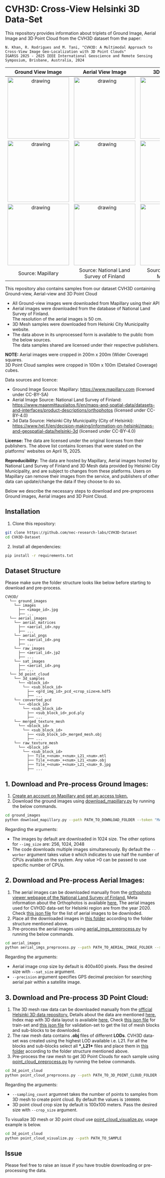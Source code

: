 # CVH3D: Cross-View Helsinki 3D Data-Set

This repository provides information about triplets of Ground Image, Aerial Image and 3D Point Cloud from the CVH3D dataset from the paper: 
```text
N. Khan, R. Rodrigues and M. Tani, "CVH3D: A Multimodal Approach to Cross-View Image Geo-Localization with 3D Point Clouds"
IGARSS 2025 - 2025 IEEE International Geoscience and Remote Sensing Symposium, Brisbane, Australia, 2024
```


| Ground View Image | Aerial View Image | 3D Point Cloud |
|:--:|:--:|:--:|
|<img src="samples/111140337709579/111140337709579.jpg" alt="drawing" height="200"/> |<img src="samples/111140337709579/111140337709579_sat.jpg" alt="drawing" width="200"/> |<img src="samples/111140337709579/111140337709579_3D.png" alt="drawing" height="200"/>|
|<img src="samples/123411749771731/123411749771731.jpg" alt="drawing" height="200"/> |<img src="samples/123411749771731/123411749771731_sat.jpg" alt="drawing" width="200"/> |<img src="samples/123411749771731/123411749771731_3D.png" alt="drawing" height="200"/>|
|<img src="samples/137963591694074/137963591694074.jpg" alt="drawing" height="200"/> |<img src="samples/137963591694074/137963591694074_sat.jpg" alt="drawing" width="200"/> |<img src="samples/137963591694074/137963591694074_3D.png" alt="drawing" height="200"/>|
|Source: Mapillary|Source: National Land Survey of Finland|Source: Helsinki City Municipality|


This repository also contains samples from our dataset CVH3D containing Ground-view, Aerial-view and 3D Point Cloud<br>
- All Ground-view images were downloaded from Mapillary using their API<br>
- Aerial images were downloaded from the database of National Land Survey of Finland.<br> The resolution of the aerial images is 50 cm.<br>
- 3D Mesh samples were downloaded from Helsinki City Municipality website.<br>
- The data above in its unprocessed form is available to the public from the below sources. <br> The data samples shared are licensed under their respective publishers.<br>

**NOTE:** Aerial images were cropped in 200m x 200m (Wider Coverage) squares.<br>3D Point Cloud samples were cropped in 100m x 100m (Detailed Coverage) cubes.

Data sources and licence:
- Ground Image Source: Mapillary: https://www.mapillary.com (licensed under CC-BY-SA)<br>
- Aerial Image Source: National Land Survey of Finland: https://www.maanmittauslaitos.fi/en/maps-and-spatial-data/datasets-and-interfaces/product-descriptions/orthophotos (licensed under CC-BY-4.0)<br>
- 3d Data Source: Helsinki City Municipality (City of Helsinki): https://www.hel.fi/en/decision-making/information-on-helsinki/maps-and-geospatial-data/helsinki-3d (licensed under CC-BY-4.0)<br>

**License:** The data are licensed under the original licenses from their publishers. The above list contains licenses that were stated on the platforms' websites on April 15, 2025.

**Reproducibility:** The data are hosted by Mapillary, Aerial images hosted by National Land Survey of Finland and 3D Mesh data provided by Helsinki City Municipality, and are subject to changes from these platforms. Users on Mapillary can remove their images from the service, and publishers of other data can update/change the data if they choose to do so.

Below we describe the necessary steps to download and pre-preprocess Ground images, Aerial images and 3D Point Cloud.

## Installation
1. Clone this repository:
```bash
git clone https://github.com/nec-research-labs/CVH3D-Dataset
cd CVH3D-Dataset
```
2. Install all dependencies:
```bash
pip install -r requirements.txt
```

## Dataset Structure
Please make sure the folder structure looks like below before starting to download and pre-process.
```text
CVH3D/
  └── ground_images
    └── images
      ├── <image_id>.jpg
      ├── ...
  └── aerial_images
    └── aerial_matrices
      ├── <aerial_id>.npy
      ├── ...
    └── aerial_pngs
      ├── <aerial_id>.png
      ├── ...
    └── raw_images
      ├── <aerial_id>.jp2
      ├── ...
    └── sat_images
      ├── <aerial_id>.png
      ├── ...
  └── 3d_point_cloud
    └── 3d_samples
      └── <block_id>
        └── <sub_block_id>
          ├── <grd_img_id>_pcd_<crop_size>m.hdf5
          ├── ...
    └── converted_pcd
      └── <block_id>
        └── <sub_block_id>
          ├── <sub_block_id>_pcd.ply
          ├── ...
    └── merged_texture_mesh
      └── <block_id>
        └── <sub_block_id>
          ├── <sub_block_id>_merged_mesh.obj
          ├── ...
    └── raw_texture_mesh
      └── <block_id>
        └── <sub_block_id>
          ├── Tile_+<num>_+<num>_L21_<num>.mtl
          ├── Tile_+<num>_+<num>_L21_<num>.obj
          ├── Tile_+<num>_+<num>_L21_<num>_0.jpg
          ├── ...
```

## 1. Download and Pre-process Ground Images:
1. [Create an account on Mapillary and get an access token.](https://www.mapillary.com/developer)
2. Download the ground images using [download_mapillary.py](ground_images/download_mapillary.py) by running the below commands.
```bash
cd ground_images
python download_mapillary.py --path PATH_TO_DOWNLOAD_FOLDER --token "MAPILLARY_ACCESS_TOKEN" --img_size 1024 --workers 0
```
Regarding the arguments:
   - The images by default are downloaded in 1024 size. The other options for ```--img_size``` are: 256, 1024, 2048
   - The code downloads multiple images simultaneously. By default the ```--worker``` argument takes value ```0``` which indicates to use half the number of CPUs available on the system. Any value >0 can be passed to use specific number of CPUs.

## 2. Download and Pre-process Aerial Images:
1. The aerial images can be downloaded manually from the [orthophoto viewer webpage of the National Land Survey of Finland.](https://asiointi.maanmittauslaitos.fi/karttapaikka/tiedostopalvelu/ortoilmakuva?lang=en) Meta information about the Orthophotos is available [here.](https://www.maanmittauslaitos.fi/en/maps-and-spatial-data/datasets-and-interfaces/product-descriptions/orthophotos) The aerial images used for CVH3D data-set for Helsinki region are from the year 2020. Check [this json file](aerial_images/CVH3D_sat_ids.json) for the list of aerial images to be downloded.
2. Place all the downloaded images in [this folder](aerial_images/raw_images) according to the folder structure mentioned above.
3. Pre-process the aerial images using [aerial_imgs_preprocess.py](aerial_images/aerial_imgs_preprocess.py) by running the below commands.
```bash
cd aerial_images
python aerial_imgs_preprocess.py --path PATH_TO_AERIAL_IMAGE_FOLDER --sat_size 400 --precision 4 
```
Regarding the arguments:
   - Aerial image crop size by default is 400x400 pixels. Pass the desired size with ```--sat_size``` argument.
   - ```--precision``` argument specifies GPS decimal precision for searching aerial pair within a satellite image.

## 3. Download and Pre-process 3D Point Cloud:
1. The 3D mesh raw data can be downloaded manually from the [official Helsinki 3D data repository.](https://kartta.hel.fi/?setlanguage=en&e=25498797&n=6677912&r=32&w=*&l=Karttasarja%2Ckaupunkitietomalli_3d_kolmioverkko_mesh_2017&o=100%2C100&swtab=kaikki) Details about the data are mentioned [here.](https://hri.fi/data/en_GB/dataset/helsingin-3d-kaupunkimalli) Index map with 3D data layout is available [here.](https://www.hel.fi/hel2/tietokeskus/data/helsinki/kaupunginkanslia/3D-malli/Helsinki_Mesh_2017_IndexMap.pdf) Check [this json file](3d_point_cloud/meta_data/CVH3D_train_set_3d_blocks.json) for train-set and [this json file](3d_point_cloud/meta_data/CVH3D_validation_set_3d_blocks.json) for validation-set to get the list of mesh blocks and sub-blocks to be downloded.
2. The raw mesh data contains **.obj** files of different **LODs**. CVH3D data-set was created using the highest LOD available i.e. L21. For all the blocks and sub-blocks select all **\*_L21\*** files and place them in [this folder](3d_point_cloud/raw_texture_mesh) according to the folder structure mentioned above.
3. Pre-process the raw mesh to get 3D Point Clouds for each sample using [point_cloud_preprocess.py](3d_point_cloud/point_cloud_preprocess.py) by running the below commands.
```bash
cd 3d_point_cloud
python point_cloud_preprocess.py --path PATH_TO_3D_POINT_CLOUD_FOLDER --sampling_count 1000000 --seed 42 --crop_size 100
```
Regarding the arguments:
   - ```--sampling_count``` argumnet takes the number of points to samples from 3D mesh to create point cloud. By default the values is ```1000000```.
   - 3D point cloud crop size by default is 100x100 meters. Pass the desired size with ```--crop_size``` argument.

To visualize 3D mesh or 3D point cloud use [point_cloud_visualize.py](3d_point_cloud/point_cloud_visualize.py), usage example is below.
```bash
cd 3d_point_cloud
python point_cloud_visualize.py --path PATH_TO_SAMPLE
```

## Issue
Please feel free to raise an issue if you have trouble downloading or pre-processing the data.
 
